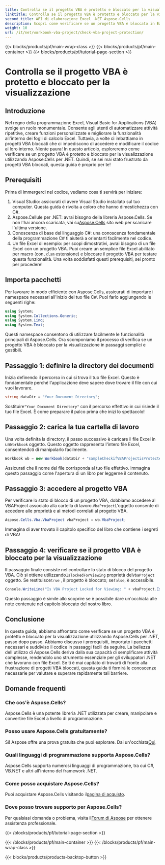 ```yaml
---
title: Controlla se il progetto VBA è protetto e bloccato per la visualizzazione
linktitle: Controlla se il progetto VBA è protetto e bloccato per la visualizzazione
second_title: API di elaborazione Excel .NET Aspose.Cells
description: Scopri come verificare se un progetto VBA è bloccato in Excel usando Aspose.Cells per .NET con la nostra guida completa passo dopo passo. Sblocca il tuo potenziale.
weight: 10
url: /it/net/workbook-vba-project/check-vba-project-protection/
---
```


{{< blocks/products/pf/main-wrap-class >}}
{{< blocks/products/pf/main-container >}}
{{< blocks/products/pf/tutorial-page-section >}}

# Controlla se il progetto VBA è protetto e bloccato per la visualizzazione

## Introduzione
Nel regno della programmazione Excel, Visual Basic for Applications (VBA) svolge un ruolo monumentale. Consente agli utenti di automatizzare attività ripetitive, creare funzioni personalizzate e migliorare la funzionalità all'interno dei fogli di calcolo Excel. Tuttavia, a volte ci imbattiamo in progetti VBA bloccati che ci impediscono di accedere e modificare il codice al loro interno. Niente paura! In questo articolo, esploreremo come verificare se un progetto VBA è protetto e bloccato per la visualizzazione utilizzando Aspose.Cells per .NET. Quindi, se sei mai stato frustrato da progetti VBA bloccati, questa guida è proprio per te!
## Prerequisiti
Prima di immergerci nel codice, vediamo cosa ti servirà per iniziare:
1. Visual Studio: assicurati di avere Visual Studio installato sul tuo computer. Questa guida è rivolta a coloro che hanno dimestichezza con C#.
2.  Aspose.Cellule per .NET: avrai bisogno della libreria Aspose.Cells. Se non l'hai ancora scaricata, vai su[Aspose.Cells](https://releases.aspose.com/cells/net/) sito web per scaricare l'ultima versione.
3. Conoscenza di base del linguaggio C#: una conoscenza fondamentale della programmazione C# ti aiuterà a orientarti facilmente nel codice.
4.  Un file Excel di esempio: per scopi dimostrativi, avrai bisogno di un file Excel con un progetto VBA. Puoi creare un semplice file Excel abilitato per macro (con`.xlsm` estensione) e bloccare il progetto VBA per testare questa funzionalità.
Una volta soddisfatti questi prerequisiti, sei pronto per procedere!
## Importa pacchetti
Per lavorare in modo efficiente con Aspose.Cells, assicurati di importare i namespace necessari all'inizio del tuo file C#. Puoi farlo aggiungendo le seguenti righe:
```csharp
using System;
using System.Collections.Generic;
using System.Linq;
using System.Text;
```
Questi namespace consentono di utilizzare facilmente le funzionalità principali di Aspose.Cells.
Ora scomponiamo il processo di verifica se un progetto VBA è bloccato per la visualizzazione in passaggi semplici e gestibili.
## Passaggio 1: definire la directory dei documenti
Inizia definendo il percorso in cui si trova il tuo file Excel. Questo è fondamentale perché l'applicazione deve sapere dove trovare il file con cui vuoi lavorare.
```csharp
string dataDir = "Your Document Directory";
```
 Sostituire`"Your Document Directory"` con il percorso effettivo in cui risiede il tuo file Excel. È come preparare il palco prima che inizi lo spettacolo!
## Passaggio 2: carica la tua cartella di lavoro
 Una volta definita la directory, il passo successivo è caricare il file Excel in un`Workbook` oggetto. Questo oggetto rappresenta l'intero file Excel, consentendoti di manipolarlo facilmente.
```csharp
Workbook wb = new Workbook(dataDir + "sampleCheckifVBAProjectisProtected.xlsm");
```
Assicurati che il nome del file corrisponda al tuo file effettivo. Immagina questo passaggio come l'apertura di un libro per leggerne il contenuto.
## Passaggio 3: accedere al progetto VBA
 Per verificare lo stato di blocco di un progetto VBA, dobbiamo accedere al VBAProject associato alla cartella di lavoro.`VbaProject`L'oggetto consente di accedere alle proprietà e ai metodi correlati al progetto VBA.
```csharp
Aspose.Cells.Vba.VbaProject vbaProject = wb.VbaProject;
```
Immagina di aver trovato il capitolo specifico del libro che contiene i segreti di VBA!
## Passaggio 4: verificare se il progetto VBA è bloccato per la visualizzazione
 Il passaggio finale consiste nel controllare lo stato di blocco del progetto VBA. Ciò si ottiene utilizzando`IslockedForViewing` proprietà del`VbaProject` oggetto. Se restituisce`true` , il progetto è bloccato; se`false`, è accessibile.
```csharp
Console.WriteLine("Is VBA Project Locked for Viewing: " + vbaProject.IslockedForViewing);
```
Questo passaggio è simile allo scoprire se è possibile dare un'occhiata alle note contenute nel capitolo bloccato del nostro libro.
## Conclusione
In questa guida, abbiamo affrontato come verificare se un progetto VBA è protetto e bloccato per la visualizzazione utilizzando Aspose.Cells per .NET, passo dopo passo. Abbiamo discusso i prerequisiti, importato i pacchetti necessari e suddiviso il codice in passaggi facili da seguire. La bellezza dell'utilizzo di Aspose.Cells deriva dalla sua capacità di semplificare attività complesse, rendendolo uno strumento essenziale per gli sviluppatori .NET che lavorano con file Excel.
Se ti è mai capitato di trovarti di fronte alla frustrazione di progetti VBA bloccati, questa guida ti fornirà le conoscenze necessarie per valutare e superare rapidamente tali barriere.
## Domande frequenti
### Che cos'è Aspose.Cells?
Aspose.Cells è una potente libreria .NET utilizzata per creare, manipolare e convertire file Excel a livello di programmazione.
### Posso usare Aspose.Cells gratuitamente?
 Sì! Aspose offre una prova gratuita che puoi esplorare. Dai un'occhiata[Qui](https://releases.aspose.com/).
### Quali linguaggi di programmazione supporta Aspose.Cells?
Aspose.Cells supporta numerosi linguaggi di programmazione, tra cui C#, VB.NET e altri all'interno del framework .NET.
### Come posso acquistare Aspose.Cells?
 Puoi acquistare Aspose.Cells visitando il[pagina di acquisto](https://purchase.aspose.com/buy).
### Dove posso trovare supporto per Aspose.Cells?
 Per qualsiasi domanda o problema, visita il[Forum di Aspose](https://forum.aspose.com/c/cells/9) per ottenere assistenza professionale.

{{< /blocks/products/pf/tutorial-page-section >}}

{{< /blocks/products/pf/main-container >}}
{{< /blocks/products/pf/main-wrap-class >}}

{{< blocks/products/products-backtop-button >}}
